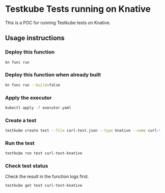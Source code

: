 # Testkube Tests running on Knative

This is a POC for running Testkube tests on Knative.

## Usage instructions

### Deploy this function

```bash
kn func run
```

### Deploy this function when already built

```bash
kn func run --build=false
```

### Apply the executor

```bash
kubectl apply -f executor.yaml
```

### Create a test

```bash
testkube create test --file curl-test.json --type knative --name curl-test-knative
```

### Run the test

```bash
testkube run test curl-test-knative
```

### Check test status

Check the result in the function logs first.

```bash
testkube get test curl-test-knative
```
